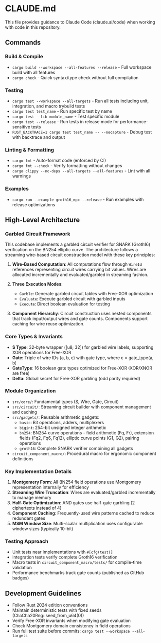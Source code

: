 # CLAUDE.md

This file provides guidance to Claude Code (claude.ai/code) when working with code in this repository.

## Commands

### Build & Compile
- `cargo build --workspace --all-features --release` - Full workspace build with all features
- `cargo check` - Quick syntax/type check without full compilation

### Testing
- `cargo test --workspace --all-targets` - Run all tests including unit, integration, and macro trybuild tests
- `cargo test test_name` - Run specific test by name
- `cargo test --lib module_name` - Test specific module
- `cargo test --release` - Run tests in release mode for performance-sensitive tests
- `RUST_BACKTRACE=1 cargo test test_name -- --nocapture` - Debug test with backtrace and output

### Linting & Formatting
- `cargo fmt` - Auto-format code (enforced by CI)
- `cargo fmt --check` - Verify formatting without changes
- `cargo clippy --no-deps --all-targets --all-features` - Lint with all warnings

### Examples
- `cargo run --example groth16_mpc --release` - Run examples with release optimizations

## High-Level Architecture

### Garbled Circuit Framework
This codebase implements a garbled circuit verifier for SNARK (Groth16) verification on the BN254 elliptic curve. The architecture follows a streaming wire-based circuit construction model with these key principles:

1. **Wire-Based Computation**: All computations flow through `WireId` references representing circuit wires carrying bit values. Wires are allocated incrementally and evaluated/garbled in streaming fashion.

2. **Three Execution Modes**:
   - `Garble`: Generate garbled circuit tables with Free-XOR optimization
   - `Evaluate`: Execute garbled circuit with garbled inputs  
   - `Execute`: Direct boolean evaluation for testing

3. **Component Hierarchy**: Circuit construction uses nested components that track input/output wires and gate counts. Components support caching for wire reuse optimization.

### Core Types & Invariants

- **S Type**: 32-byte wrapper ([u8; 32]) for garbled wire labels, supporting XOR operations for Free-XOR
- **Gate**: Triple of wire IDs (a, b, c) with gate type, where c = gate_type(a, b)
- **GateType**: 16 boolean gate types optimized for Free-XOR (XOR/XNOR are free)
- **Delta**: Global secret for Free-XOR garbling (odd parity required)

### Module Organization

- `src/core/`: Fundamental types (S, Wire, Gate, Circuit)
- `src/circuit/`: Streaming circuit builder with component management and caching
- `src/gadgets/`: Reusable arithmetic gadgets:
  - `basic`: Bit operations, adders, multiplexers
  - `bigint`: 254-bit unsigned integer arithmetic  
  - `bn254`: BN254 curve operations - field arithmetic (Fq, Fr), extension fields (Fq2, Fq6, Fq12), elliptic curve points (G1, G2), pairing operations
  - `groth16`: Complete SNARK verifier combining all gadgets
- `circuit_component_macro/`: Procedural macro for ergonomic component definitions

### Key Implementation Details

1. **Montgomery Form**: All BN254 field operations use Montgomery representation internally for efficiency
2. **Streaming Wire Truncation**: Wires are evaluated/garbled incrementally to manage memory
3. **Half-Gate Optimization**: AND gates use half-gate garbling (2 ciphertexts instead of 4)
4. **Component Caching**: Frequently-used wire patterns cached to reduce redundant gates
5. **MSM Window Size**: Multi-scalar multiplication uses configurable window sizes (typically 10-bit)

### Testing Approach
- Unit tests near implementations with `#[cfg(test)]`
- Integration tests verify complete Groth16 verification
- Macro tests in `circuit_component_macro/tests/` for compile-time validation
- Performance benchmarks track gate counts (published as GitHub badges)

## Development Guidelines

- Follow Rust 2024 edition conventions
- Maintain deterministic tests with fixed seeds (ChaCha20Rng::seed_from_u64(0))
- Verify Free-XOR invariants when modifying gate evaluation
- Check Montgomery domain consistency in field operations
- Run full test suite before commits: `cargo test --workspace --all-targets`